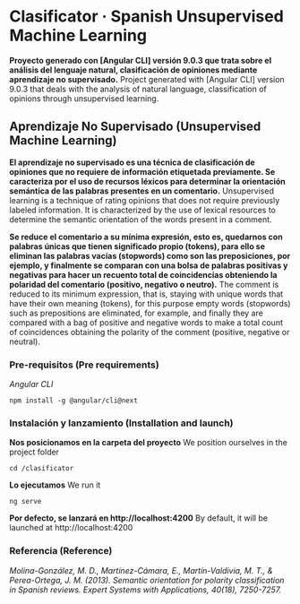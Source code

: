 # Clasificator · Spanish Unsupervised Machine Learning

**Proyecto generado con [Angular CLI] versión 9.0.3 que trata sobre el análisis del lenguaje natural, clasificación de opiniones mediante aprendizaje no supervisado.**
Project generated with [Angular CLI] version 9.0.3 that deals with the analysis of natural language, classification of opinions through unsupervised learning.

## Aprendizaje No Supervisado (Unsupervised Machine Learning)

**El aprendizaje no supervisado es una técnica de clasificación de opiniones que no requiere de información etiquetada previamente. Se caracteriza por el uso de recursos léxicos para determinar la orientación semántica de las palabras presentes en un comentario.**
Unsupervised learning is a technique of rating opinions that does not require previously labeled information. It is characterized by the use of lexical resources to determine the semantic orientation of the words present in a comment.

**Se reduce el comentario a su mínima expresión, esto es, quedarnos con palabras únicas que tienen significado propio (tokens), para ello se eliminan las palabras vacías (stopwords) como son las preposiciones, por ejemplo, y finalmente se comparan con una bolsa de palabras positivas y negativas para hacer un recuento total de coincidencias obteniendo la polaridad del comentario (positivo, negativo o neutro).**
The comment is reduced to its minimum expression, that is, staying with unique words that have their own meaning (tokens), for this purpose empty words (stopwords) such as prepositions are eliminated, for example, and finally they are compared with a bag of positive and negative words to make a total count of coincidences obtaining the polarity of the comment (positive, negative or neutral).

### Pre-requisitos (Pre requirements)

_Angular CLI_

```
npm install -g @angular/cli@next
```
### Instalación y lanzamiento (Installation and launch)

**Nos posicionamos en la carpeta del proyecto**
We position ourselves in the project folder

```
cd /clasificator
```

**Lo ejecutamos**
We run it 

```
ng serve
```

**Por defecto, se lanzará en http://localhost:4200**
By default, it will be launched at http://localhost:4200

### Referencia (Reference)

_Molina-González, M. D., Martínez-Cámara, E., Martín-Valdivia, M. T., & Perea-Ortega, J. M. (2013). Semantic orientation for polarity classification in Spanish reviews. Expert Systems with Applications, 40(18), 7250-7257._

